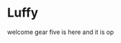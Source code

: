 # Luffy
welcome
gear five is here and it is op 
 
 
   
  
       
                        
                       
                                    
                                                    
                             
                                
                   
        
   
 
